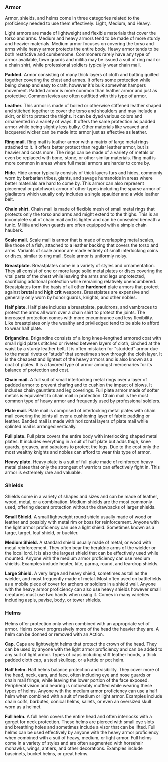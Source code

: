 ### Armor

Armor, shields, and helms come in three categories related to the proficiency needed to use them effectively: Light, Medium, and Heavy. 

Light armors are made of lightweight and flexible materials that cover the torso and arms. Medium and heavy armors tend to be made of more sturdy and heavier materials. Medium armor focuses on covering the torso and arms while heavy armor protects the entire body. Heavy armor tends to be both restrictive and cumbersome. Commoners rarely have any type of armor available, town guards and militia may be issued a suit of ring mail or a chain shirt, while professional soldiers typically wear chain mail.

**Padded.** Armor consisting of many thick layers of cloth and batting quilted together covering the chest and armes. It offers some protection while being cheap and easy to craft, however it's bulk somewhat hampers movement. Padded armor is more common than leather armor and just as protective. Common levies are often outfitted with this type of armor.

**Leather.** This armor is made of boiled or otherwise stiffened leather shaped and stitched together to cover the torso and shoulders and may include a skirt, or kilt to protect the thighs. It can be dyed various colors and ornamented in a variety of ways. It offers the same protection as padded armor while being slightly less bulky. Other materials like weaved and lacquered wicker can be made into armor just as effective as leather.

**Ring mail.** Ring mail is leather armor with a matrix of large metal rings attached to it. It offers better protect than regular leather armor, but is heavier and costs more. The rings can be made of a variety of metals or even be replaced with bone, stone, or other similar materials. Ring mail is more common in areas where full metal armors are harder to come by.

**Hide.** Hide armor typically consists of thick layers furs and hides, commonly worn by barbarian tribes, giants, and savage humanoids in areas where better materials are hard to come by. This armor can also represent piecemeal or patchwork armor of other types including the  sparse armor of gladiators which usually only includes a single spaulder and a wide leather belt.

**Chain shirt.** Chain mail is made of flexible mesh of small metal rings that protects only the torso and arms and might extend to the thighs. This is an incomplete suit of chain mail and is lighter and can be consealed beneath a tunic. Militia and town guards are often equipped with a simple chain hauberk.

**Scale mail.** Scale mail is armor that is made of overlapping metal scales, like those of a fish, attached to a leather backing that covers the torso and arms. Variants of scale armor are made entirely of small interlocking coins or discs, similar to ring mail. Scale armor is uniformly noisy.

**Breastplate.** Breastplates come in a variety of styles and ornamentation. They all consist of one or more large solid metal plates or discs covering the vital parts of the chest while leaving the arms and legs unprotected, sacrificing additonal protection while remaining relatively unencumbered. Breastplates form the basis of all other **hardened** plate armors that protect against **brutal** and **high crit** weapons. Breastplates are expensive and generally only worn by honor guards, knights, and other nobles.

**Half plate.** Half plate includes a breastplate, pauldrons, and vambraces to protect the arms all worn over a chain shirt to protect the joints. The increased protection comes with more encumbrance and less flexibility. Like breastplates only the wealthy and priviledged tend to be able to afford to wear half plate.

**Brigandine.** Brigandine consists of a long knee-lengthed armored coat with small rigid plates stitched or riveted between layers of cloth, cinched at the waist by a sturdy leather belt. It is often mistaken for "studded" armor due to the metal rivets or "studs" that sometimes show through the cloth layer. It is the cheapest and lightest of the heavy armors and is also known as a coat of plates. It is a favored type of armor amongst mercenaries for its balance of protection and cost.

**Chain mail.** A full suit of small interlocking metal rings over a layer of padded armor to prevent chafing and to cushion the impact of blows. It includes chain gauntlets and leg coverings. Full plate armor made of softer metals is equivalent to chain mail in protection. Chain mail is the most common type of heavy armor and frequently used by professional soldiers.

**Plate mail.** Plate mail is comprised of interlocking metal plates with chain mail covering the joints all over a cushioning layer of fabric padding or leather. Banded mail is made with horizontal layers of plate mail while splinted mail is arranged vertically.

**Full plate.** Full plate covers the entire body with interlocking shaped metal plates. It includes everything in a suit of half plate but adds thigh, knee guards, greaves, and sabatons to protect the legs. Due to the cost only the most wealthy knights and nobles can afford to wear this type of armor.

**Heavy plate.** Heavy plate is a suit of full plate made of reinforced heavy metal plates that only the strongest of warriors can effectively fight in. This armor is extremely rare and valuable.


### Shields

Shields come in a variety of shapes and sizes and can be made of leather, wood, metal, or a combination. Medium shields are the most commonly used, offering decent protection without the drawbacks of larger shields. 

**Small Shield.** A small lightweight round shield usually made of wood or leather and possibly with metal rim or boss for reinforcement. Anyone with the light armor proficiency can use a light shield. Sometimes known as a targe, target, leaf shield, or buckler.

**Medium Shield.** A standard shield usually made of metal, or wood with metal reinforcement. They often bear the heraldric arms of the wielder or the local lord. It is also the largest shield that can be effectively used while mounted. Anyone with the medium armor proficiency can use medium shields. Examples include heater, kite, parma, round, and teardrop shields.

**Large Shield.** A very large and heavy shield, sometimes as tall as the wielder, and most frequently made of metal. Most often used on battlefields as a mobile piece of cover for archers or soldiers in a shield wall. Anyone with the heavy armor proficiency can also use heavy shields however small creatures must use two hands when using it. Comes in many varieties including aspis, pavise, body, or tower shields.


### Helms

Helms offer protection only when combined with an appropriate set of armor. Helms cover progressively more of the head the heavier they are. A helm can be donned or removed with an Action.

**Cap.** Caps are lightweight helms that protect the crown of the head. They can be used by anyone with the light armor proficiency and can be added to any suit of light armor. Types of caps including stiff leather hoods, a thick padded cloth cap, a steel skullcap, or a kettle or pot helm.

**Half helm.** Half helms balance protection and visibility. They cover more of the head, neck, ears, and face, often including eye and nose guards or chain mail fringe, while leaving the lower portion of the face exposed. Peripheral vision and hearing is noticeably muffled while wearing these types of helms. Anyone with the medium armor proficiency can use a half helm when combined with a suit of medium or light armor. Examples include chain coifs, barbutes, conical helms, sallets, or even an oversized skull worn as a helmet.

**Full helm.** A full helm covers the entire head and often interlocks with a gorget for neck protection. These helms are pierced with small eye slots and breathing holes and sometimes include a visor that can be lifted. Full helms can be used effectively by anyone with the heavy armor proficiency when combined with a suit of heavy, medium, or light armor. Full helms come in a variety of styles and are often augmented with horsehair mohawks, wings, antlers, and other decorations. Examples include bascinets, bucket helms, or great helms.
